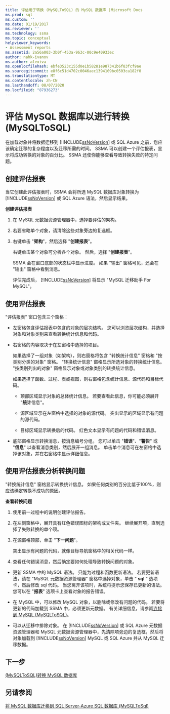 ```yaml
---
title: 评估用于转换 (MySQLToSQL) 的 MySQL 数据库 |Microsoft Docs
ms.prod: sql
ms.custom: ''
ms.date: 01/19/2017
ms.reviewer: ''
ms.technology: ssma
ms.topic: conceptual
helpviewer_keywords:
- Assessment reports
ms.assetid: 2a56a003-3b0f-453a-963c-00c9e40933ec
author: nahk-ivanov
ms.author: alexiva
ms.openlocfilehash: ebfe3523c155d0e1b58281e987341b6f83fcf9ae
ms.sourcegitcommit: e8f6c51d4702c0046aec1394109bc0503ca182f0
ms.translationtype: MT
ms.contentlocale: zh-CN
ms.lasthandoff: 08/07/2020
ms.locfileid: "87936273"
---
```

# <a name="assessing-mysql-databases-for-conversion-mysqltosql"></a>评估 MySQL 数据库以进行转换 (MySQLToSQL)
在加载对象并将数据迁移到 [!INCLUDE[ssNoVersion](../../includes/ssnoversion-md.md)] 或 SQL Azure 之前，您应该确定迁移的复杂程度以及迁移所需的时间。 SSMA 可以创建一个评估报表，显示将成功转换的对象的百分比。 SSMA 还使你能够查看导致转换失败的特定问题。  
  
## <a name="creating-assessment-reports"></a>创建评估报表  
当它创建此评估报表时，SSMA 会将所选 MySQL 数据库对象转换为 [!INCLUDE[ssNoVersion](../../includes/ssnoversion-md.md)] 或 SQL Azure 语法，然后显示结果。  
  
**创建评估报表**  
  
1.  在 MySQL 元数据资源管理器中，选择要评估的架构。  
  
2.  若要省略单个对象，请清除这些对象旁边的复选框。  
  
3.  右键单击 "**架构**"，然后选择 "**创建报表**"。  
  
    右键单击某个对象可分析各个对象。 然后，选择 "**创建报表**"。  
  
    SSMA 会在窗口底部的状态栏中显示进度。 如果 "输出" 窗格可见，还会在 "输出" 窗格中看到消息。  
  
    评估完成后， [!INCLUDE[ssNoVersion](../../includes/ssnoversion-md.md)] 将显示 "MySQL 迁移助手 For MySQL"。  
  
## <a name="using-assessment-reports"></a>使用评估报表  
"评估报表" 窗口包含三个窗格：  
  
-   左窗格包含评估报表中包含的对象的层次结构。 您可以浏览层次结构，并选择对象和对象类别来查看转换统计信息和代码。  
  
-   右窗格的内容取决于在左窗格中选择的项目。  
  
    如果选择了一组对象（如架构），则右窗格将包含 "转换统计信息" 窗格和 "按类别分类的对象" 窗格。 "转换统计信息" 窗格显示所选对象的转换统计信息。 "按类别列出的对象" 窗格显示对象或对象类别的转换统计信息。  
  
    如果选择了函数、过程、表或视图，则右窗格包含统计信息、源代码和目标代码。  
  
    -   顶部区域显示对象的总体统计信息。 若要查看此信息，你可能必须展开 "**统计**信息"。  
  
    -   源区域显示在左窗格中选择的对象的源代码。 突出显示的区域显示有问题的源代码。  
  
    -   目标区域显示转换后的代码。 红色文本显示有问题的代码和错误消息。  
  
-   底部窗格显示转换消息，按消息编号分组。 您可以单击 "**错误**"、"**警告**" 或 "**信息**" 以查看消息类别，然后展开一组消息。 单击单个消息可在左窗格中选择该对象，并在右窗格中显示详细信息。  
  
## <a name="analyzing-conversion-problems-by-using-the-assessment-report"></a>使用评估报表分析转换问题  
"转换统计信息" 窗格显示转换统计信息。 如果任何类别的百分比低于100%，则应该确定转换不成功的原因。  
  
**查看转换问题**  
  
1.  使用前一过程中的说明创建评估报告。  
  
2.  在左侧窗格中，展开具有红色错误图标的架构或文件夹。 继续展开项，直到选择了失败转换的单个项。  
  
3.  在源窗格顶部，单击 "**下一问题**"。  
  
    突出显示有问题的代码，就像目标导航窗格中的相关代码一样。  
  
4.  查看任何错误消息，然后确定要如何处理导致转换问题的对象。  
  
-   更新 SSMA 中的 MySQL 语法。 只能为过程和函数更新语法。 若要更新语法，请在 "MySQL 元数据资源管理器" 窗格中选择对象，单击 " **sql** " 选项卡，然后修改 sql 代码。 当您离开该项时，系统将提示您保存已更新的语法。 您可以在 "**报表**" 选项卡上查看对象的报告错误。  
  
-   在 MySQL 中，可以修改 MySQL 对象，以删除或修改有问题的代码。 若要将更新的代码加载到 SSMA 中，必须更新元数据。 有关详细信息，请参阅[连接到 MySQL &#40;MySQLToSQL&#41;](../../ssma/mysql/connecting-to-mysql-mysqltosql.md)。  
  
-   可以从迁移中排除对象。 在 [!INCLUDE[ssNoVersion](../../includes/ssnoversion-md.md)] 或 SQL Azure 元数据资源管理器和 MySQL 元数据资源管理器中，先清除项旁边的复选框，然后将对象加载到 [!INCLUDE[ssNoVersion](../../includes/ssnoversion-md.md)] MySQL 或 SQL Azure 并从 MySQL 迁移数据。  
  
## <a name="next-step"></a>下一步  
[&#40;MySQLToSQL&#41;转换 MySQL 数据库](../../ssma/mysql/converting-mysql-databases-mysqltosql.md)  
  
## <a name="see-also"></a>另请参阅  
[将 MySQL 数据库迁移到 SQL Server-Azure SQL 数据库 &#40;MySQLToSql&#41;](../../ssma/mysql/migrating-mysql-databases-to-sql-server-azure-sql-db-mysqltosql.md)  
  
